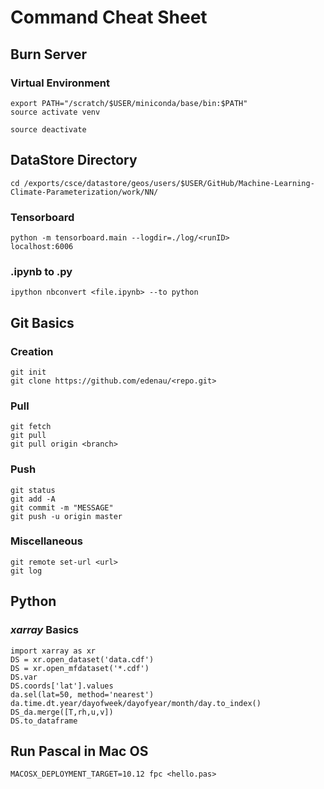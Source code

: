 # Command Cheat Sheet

## Burn Server
### Virtual Environment
```
export PATH="/scratch/$USER/miniconda/base/bin:$PATH"
source activate venv

source deactivate
```
## DataStore Directory
```
cd /exports/csce/datastore/geos/users/$USER/GitHub/Machine-Learning-Climate-Parameterization/work/NN/
```

### Tensorboard
```
python -m tensorboard.main --logdir=./log/<runID>
localhost:6006
```

### .ipynb to .py
```
ipython nbconvert <file.ipynb> --to python
```

## Git Basics
### Creation
```
git init
git clone https://github.com/edenau/<repo.git>
```
### Pull
```
git fetch
git pull
git pull origin <branch>
```
### Push
```
git status
git add -A
git commit -m "MESSAGE"
git push -u origin master
```
### Miscellaneous
```
git remote set-url <url>
git log
```

## Python
### *xarray* Basics
```
import xarray as xr
DS = xr.open_dataset('data.cdf')
DS = xr.open_mfdataset('*.cdf')
DS.var
DS.coords['lat'].values
da.sel(lat=50, method='nearest')
da.time.dt.year/dayofweek/dayofyear/month/day.to_index()
DS_da.merge([T,rh,u,v])
DS.to_dataframe
```

## Run Pascal in Mac OS
```
MACOSX_DEPLOYMENT_TARGET=10.12 fpc <hello.pas>
```
